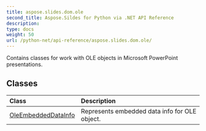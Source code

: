 ```yaml
---
title: aspose.slides.dom.ole
second_title: Aspose.Sildes for Python via .NET API Reference
description: 
type: docs
weight: 50
url: /python-net/api-reference/aspose.slides.dom.ole/
---
```



Contains classes for work with OLE objects in Microsoft PowerPoint presentations.

## Classes
| Class | Description |
| :- | :- |
|[OleEmbeddedDataInfo](/slides/python-net/api-reference/aspose.slides.dom.ole/oleembeddeddatainfo/)|Represents embedded data info for OLE object.|
